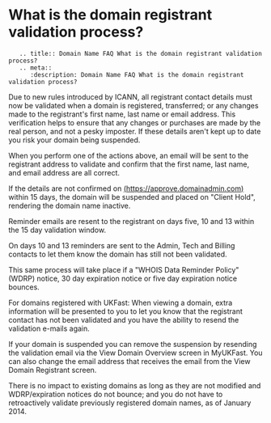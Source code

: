 # What is the domain registrant validation process?

```eval_rst
   .. title:: Domain Name FAQ What is the domain registrant validation process?
   .. meta::
      :description: Domain Name FAQ What is the domain registrant validation process?
```


Due to new rules introduced by ICANN, all registrant contact details must now be validated when a domain is registered, transferred; or any changes made to the registrant's first name, last name or email address. This verification helps to ensure that any changes or purchases are made by the real person, and not a pesky imposter. If these details aren't kept up to date you risk your domain being suspended.


When you perform one of the actions above, an email will be sent to the registrant address to validate and confirm that the first name, last name, and email address are all correct.


If the details are not confirmed on [(https://approve.domainadmin.com)](https://approve.domainadmin.com) within 15 days, the domain will be suspended and placed on "Client Hold", rendering the domain name inactive.


Reminder emails are resent to the registrant on days five, 10 and 13 within the 15 day validation window.


On days 10 and 13 reminders are sent to the Admin, Tech and Billing contacts to let them know the domain has still not been validated.


This same process will take place if a "WHOIS Data Reminder Policy" (WDRP) notice, 30 day expiration notice or five day expiration notice bounces.


For domains registered with UKFast: When viewing a domain, extra information will be presented to you to let you know that the registrant contact has not been validated and you have the ability to resend the validation e-mails again.


If your domain is suspended you can remove the suspension by resending the validation email via the View Domain Overview screen in MyUKFast. You can also change the email address that receives the email from the View Domain Registrant screen.


There is no impact to existing domains as long as they are not modified and WDRP/expiration notices do not bounce; and you do not have to retroactively validate previously registered domain names, as of January 2014.

